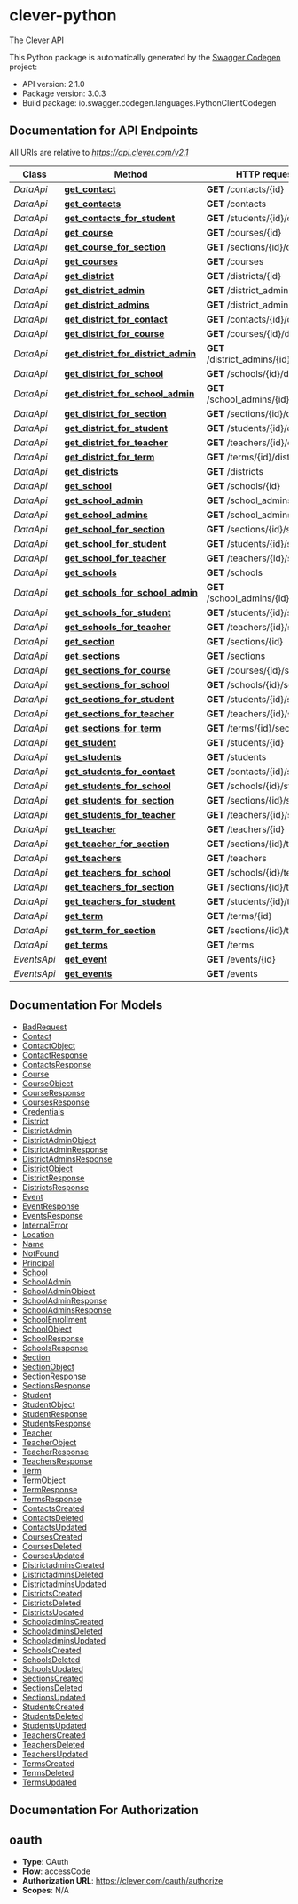 # clever-python
The Clever API

This Python package is automatically generated by the [Swagger Codegen](https://github.com/swagger-api/swagger-codegen) project:

- API version: 2.1.0
- Package version: 3.0.3
- Build package: io.swagger.codegen.languages.PythonClientCodegen

## Documentation for API Endpoints

All URIs are relative to *https://api.clever.com/v2.1*

Class | Method | HTTP request | Description
------------ | ------------- | ------------- | -------------
*DataApi* | [**get_contact**](DataApi.md#get_contact) | **GET** /contacts/{id} | 
*DataApi* | [**get_contacts**](DataApi.md#get_contacts) | **GET** /contacts | 
*DataApi* | [**get_contacts_for_student**](DataApi.md#get_contacts_for_student) | **GET** /students/{id}/contacts | 
*DataApi* | [**get_course**](DataApi.md#get_course) | **GET** /courses/{id} | 
*DataApi* | [**get_course_for_section**](DataApi.md#get_course_for_section) | **GET** /sections/{id}/course | 
*DataApi* | [**get_courses**](DataApi.md#get_courses) | **GET** /courses | 
*DataApi* | [**get_district**](DataApi.md#get_district) | **GET** /districts/{id} | 
*DataApi* | [**get_district_admin**](DataApi.md#get_district_admin) | **GET** /district_admins/{id} | 
*DataApi* | [**get_district_admins**](DataApi.md#get_district_admins) | **GET** /district_admins | 
*DataApi* | [**get_district_for_contact**](DataApi.md#get_district_for_contact) | **GET** /contacts/{id}/district | 
*DataApi* | [**get_district_for_course**](DataApi.md#get_district_for_course) | **GET** /courses/{id}/district | 
*DataApi* | [**get_district_for_district_admin**](DataApi.md#get_district_for_district_admin) | **GET** /district_admins/{id}/district | 
*DataApi* | [**get_district_for_school**](DataApi.md#get_district_for_school) | **GET** /schools/{id}/district | 
*DataApi* | [**get_district_for_school_admin**](DataApi.md#get_district_for_school_admin) | **GET** /school_admins/{id}/district | 
*DataApi* | [**get_district_for_section**](DataApi.md#get_district_for_section) | **GET** /sections/{id}/district | 
*DataApi* | [**get_district_for_student**](DataApi.md#get_district_for_student) | **GET** /students/{id}/district | 
*DataApi* | [**get_district_for_teacher**](DataApi.md#get_district_for_teacher) | **GET** /teachers/{id}/district | 
*DataApi* | [**get_district_for_term**](DataApi.md#get_district_for_term) | **GET** /terms/{id}/district | 
*DataApi* | [**get_districts**](DataApi.md#get_districts) | **GET** /districts | 
*DataApi* | [**get_school**](DataApi.md#get_school) | **GET** /schools/{id} | 
*DataApi* | [**get_school_admin**](DataApi.md#get_school_admin) | **GET** /school_admins/{id} | 
*DataApi* | [**get_school_admins**](DataApi.md#get_school_admins) | **GET** /school_admins | 
*DataApi* | [**get_school_for_section**](DataApi.md#get_school_for_section) | **GET** /sections/{id}/school | 
*DataApi* | [**get_school_for_student**](DataApi.md#get_school_for_student) | **GET** /students/{id}/school | 
*DataApi* | [**get_school_for_teacher**](DataApi.md#get_school_for_teacher) | **GET** /teachers/{id}/school | 
*DataApi* | [**get_schools**](DataApi.md#get_schools) | **GET** /schools | 
*DataApi* | [**get_schools_for_school_admin**](DataApi.md#get_schools_for_school_admin) | **GET** /school_admins/{id}/schools | 
*DataApi* | [**get_schools_for_student**](DataApi.md#get_schools_for_student) | **GET** /students/{id}/schools | 
*DataApi* | [**get_schools_for_teacher**](DataApi.md#get_schools_for_teacher) | **GET** /teachers/{id}/schools | 
*DataApi* | [**get_section**](DataApi.md#get_section) | **GET** /sections/{id} | 
*DataApi* | [**get_sections**](DataApi.md#get_sections) | **GET** /sections | 
*DataApi* | [**get_sections_for_course**](DataApi.md#get_sections_for_course) | **GET** /courses/{id}/sections | 
*DataApi* | [**get_sections_for_school**](DataApi.md#get_sections_for_school) | **GET** /schools/{id}/sections | 
*DataApi* | [**get_sections_for_student**](DataApi.md#get_sections_for_student) | **GET** /students/{id}/sections | 
*DataApi* | [**get_sections_for_teacher**](DataApi.md#get_sections_for_teacher) | **GET** /teachers/{id}/sections | 
*DataApi* | [**get_sections_for_term**](DataApi.md#get_sections_for_term) | **GET** /terms/{id}/sections | 
*DataApi* | [**get_student**](DataApi.md#get_student) | **GET** /students/{id} | 
*DataApi* | [**get_students**](DataApi.md#get_students) | **GET** /students | 
*DataApi* | [**get_students_for_contact**](DataApi.md#get_students_for_contact) | **GET** /contacts/{id}/students | 
*DataApi* | [**get_students_for_school**](DataApi.md#get_students_for_school) | **GET** /schools/{id}/students | 
*DataApi* | [**get_students_for_section**](DataApi.md#get_students_for_section) | **GET** /sections/{id}/students | 
*DataApi* | [**get_students_for_teacher**](DataApi.md#get_students_for_teacher) | **GET** /teachers/{id}/students | 
*DataApi* | [**get_teacher**](DataApi.md#get_teacher) | **GET** /teachers/{id} | 
*DataApi* | [**get_teacher_for_section**](DataApi.md#get_teacher_for_section) | **GET** /sections/{id}/teacher | 
*DataApi* | [**get_teachers**](DataApi.md#get_teachers) | **GET** /teachers | 
*DataApi* | [**get_teachers_for_school**](DataApi.md#get_teachers_for_school) | **GET** /schools/{id}/teachers | 
*DataApi* | [**get_teachers_for_section**](DataApi.md#get_teachers_for_section) | **GET** /sections/{id}/teachers | 
*DataApi* | [**get_teachers_for_student**](DataApi.md#get_teachers_for_student) | **GET** /students/{id}/teachers | 
*DataApi* | [**get_term**](DataApi.md#get_term) | **GET** /terms/{id} | 
*DataApi* | [**get_term_for_section**](DataApi.md#get_term_for_section) | **GET** /sections/{id}/term | 
*DataApi* | [**get_terms**](DataApi.md#get_terms) | **GET** /terms | 
*EventsApi* | [**get_event**](EventsApi.md#get_event) | **GET** /events/{id} | 
*EventsApi* | [**get_events**](EventsApi.md#get_events) | **GET** /events | 


## Documentation For Models

 - [BadRequest](BadRequest.md)
 - [Contact](Contact.md)
 - [ContactObject](ContactObject.md)
 - [ContactResponse](ContactResponse.md)
 - [ContactsResponse](ContactsResponse.md)
 - [Course](Course.md)
 - [CourseObject](CourseObject.md)
 - [CourseResponse](CourseResponse.md)
 - [CoursesResponse](CoursesResponse.md)
 - [Credentials](Credentials.md)
 - [District](District.md)
 - [DistrictAdmin](DistrictAdmin.md)
 - [DistrictAdminObject](DistrictAdminObject.md)
 - [DistrictAdminResponse](DistrictAdminResponse.md)
 - [DistrictAdminsResponse](DistrictAdminsResponse.md)
 - [DistrictObject](DistrictObject.md)
 - [DistrictResponse](DistrictResponse.md)
 - [DistrictsResponse](DistrictsResponse.md)
 - [Event](Event.md)
 - [EventResponse](EventResponse.md)
 - [EventsResponse](EventsResponse.md)
 - [InternalError](InternalError.md)
 - [Location](Location.md)
 - [Name](Name.md)
 - [NotFound](NotFound.md)
 - [Principal](Principal.md)
 - [School](School.md)
 - [SchoolAdmin](SchoolAdmin.md)
 - [SchoolAdminObject](SchoolAdminObject.md)
 - [SchoolAdminResponse](SchoolAdminResponse.md)
 - [SchoolAdminsResponse](SchoolAdminsResponse.md)
 - [SchoolEnrollment](SchoolEnrollment.md)
 - [SchoolObject](SchoolObject.md)
 - [SchoolResponse](SchoolResponse.md)
 - [SchoolsResponse](SchoolsResponse.md)
 - [Section](Section.md)
 - [SectionObject](SectionObject.md)
 - [SectionResponse](SectionResponse.md)
 - [SectionsResponse](SectionsResponse.md)
 - [Student](Student.md)
 - [StudentObject](StudentObject.md)
 - [StudentResponse](StudentResponse.md)
 - [StudentsResponse](StudentsResponse.md)
 - [Teacher](Teacher.md)
 - [TeacherObject](TeacherObject.md)
 - [TeacherResponse](TeacherResponse.md)
 - [TeachersResponse](TeachersResponse.md)
 - [Term](Term.md)
 - [TermObject](TermObject.md)
 - [TermResponse](TermResponse.md)
 - [TermsResponse](TermsResponse.md)
 - [ContactsCreated](ContactsCreated.md)
 - [ContactsDeleted](ContactsDeleted.md)
 - [ContactsUpdated](ContactsUpdated.md)
 - [CoursesCreated](CoursesCreated.md)
 - [CoursesDeleted](CoursesDeleted.md)
 - [CoursesUpdated](CoursesUpdated.md)
 - [DistrictadminsCreated](DistrictadminsCreated.md)
 - [DistrictadminsDeleted](DistrictadminsDeleted.md)
 - [DistrictadminsUpdated](DistrictadminsUpdated.md)
 - [DistrictsCreated](DistrictsCreated.md)
 - [DistrictsDeleted](DistrictsDeleted.md)
 - [DistrictsUpdated](DistrictsUpdated.md)
 - [SchooladminsCreated](SchooladminsCreated.md)
 - [SchooladminsDeleted](SchooladminsDeleted.md)
 - [SchooladminsUpdated](SchooladminsUpdated.md)
 - [SchoolsCreated](SchoolsCreated.md)
 - [SchoolsDeleted](SchoolsDeleted.md)
 - [SchoolsUpdated](SchoolsUpdated.md)
 - [SectionsCreated](SectionsCreated.md)
 - [SectionsDeleted](SectionsDeleted.md)
 - [SectionsUpdated](SectionsUpdated.md)
 - [StudentsCreated](StudentsCreated.md)
 - [StudentsDeleted](StudentsDeleted.md)
 - [StudentsUpdated](StudentsUpdated.md)
 - [TeachersCreated](TeachersCreated.md)
 - [TeachersDeleted](TeachersDeleted.md)
 - [TeachersUpdated](TeachersUpdated.md)
 - [TermsCreated](TermsCreated.md)
 - [TermsDeleted](TermsDeleted.md)
 - [TermsUpdated](TermsUpdated.md)


## Documentation For Authorization


## oauth

- **Type**: OAuth
- **Flow**: accessCode
- **Authorization URL**: https://clever.com/oauth/authorize
- **Scopes**: N/A






